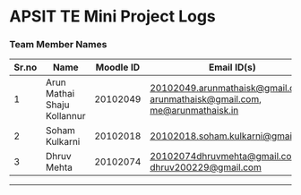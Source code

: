 # APSIT TE Mini Project Logs

### Team Member Names

|Sr.no|Name|Moodle ID|Email ID(s)|Gender|
|---|---|---|---|---|
|1| Arun Mathai Shaju Kollannur|20102049 |20102049.arunmathaisk@gmail.com,<br> arunmathaisk@gmail.com,<br> me@arunmathaisk.in|Male|
|2| Soham Kulkarni|20102018 |20102018.soham.kulkarni@gmail.com|Male|
|3| Dhruv Mehta|20102074|20102074dhruvmehta@gmail.com,<br> dhruv200229@gmail.com|Male|

---
